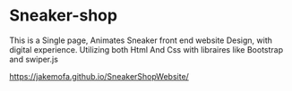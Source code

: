 # Sneaker-shop

This is a  Single page, Animates Sneaker front end website Design, with digital experience.
Utilizing both Html And Css with libraires like Bootstrap and swiper.js


https://jakemofa.github.io/SneakerShopWebsite/
